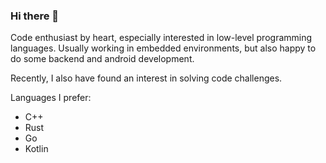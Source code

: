 ### Hi there 👋

Code enthusiast by heart, especially interested in low-level programming languages. 
Usually working in embedded environments, but also happy to do some backend and android development.

Recently, I also have found an interest in solving code challenges.

Languages I prefer:
  * C++
  * Rust
  * Go
  * Kotlin

<!--
**niclaslind/niclaslind** is a ✨ _special_ ✨ repository because its `README.md` (this file) appears on your GitHub profile.

Here are some ideas to get you started:

- 👯 I’m looking to collaborate on ...
- 🤔 I’m looking for help with ...
- 📫 How to reach me: ...
- 😄 Pronouns: ...
- ⚡ Fun fact: ...
-->
